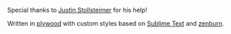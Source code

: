 Special thanks to [Justin Stollsteimer](https://github.com/justinstollsteimer) for his help!

Written in [plywood](https://github.com/colinta/plywood) with custom styles based on [Sublime Text](http://sublimetext.com) and [zenburn](https://github.com/colinta/zenburn).
